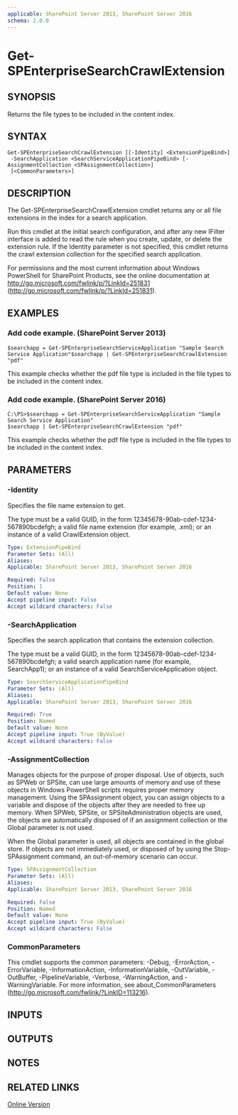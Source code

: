 ```yaml
---
applicable: SharePoint Server 2013, SharePoint Server 2016
schema: 2.0.0
---
```


# Get-SPEnterpriseSearchCrawlExtension

## SYNOPSIS
Returns the file types to be included in the content index.

## SYNTAX

```
Get-SPEnterpriseSearchCrawlExtension [[-Identity] <ExtensionPipeBind>]
 -SearchApplication <SearchServiceApplicationPipeBind> [-AssignmentCollection <SPAssignmentCollection>]
 [<CommonParameters>]
```

## DESCRIPTION
The Get-SPEnterpriseSearchCrawlExtension cmdlet returns any or all file extensions in the index for a search application.

Run this cmdlet at the initial search configuration, and after any new IFilter interface is added to read the rule when you create, update, or delete the extension rule.
If the Identity parameter is not specified, this cmdlet returns the crawl extension collection for the specified search application.

For permissions and the most current information about Windows PowerShell for SharePoint Products, see the online documentation at http://go.microsoft.com/fwlink/p/?LinkId=251831 (http://go.microsoft.com/fwlink/p/?LinkId=251831).

## EXAMPLES

### Add code example. (SharePoint Server 2013)
```
$searchapp = Get-SPEnterpriseSearchServiceApplication "Sample Search Service Application"$searchapp | Get-SPEnterpriseSearchCrawlExtension "pdf"
```

This example checks whether the pdf file type is included in the file types to be included in the content index.

### Add code example. (SharePoint Server 2016)
```
C:\PS>$searchapp = Get-SPEnterpriseSearchServiceApplication "Sample Search Service Application"
$searchapp | Get-SPEnterpriseSearchCrawlExtension "pdf"
```

This example checks whether the pdf file type is included in the file types to be included in the content index.

## PARAMETERS

### -Identity
Specifies the file name extension to get.

The type must be a valid GUID, in the form 12345678-90ab-cdef-1234-567890bcdefgh; a valid file name extension (for example, .xml); or an instance of a valid CrawlExtension object.

```yaml
Type: ExtensionPipeBind
Parameter Sets: (All)
Aliases: 
Applicable: SharePoint Server 2013, SharePoint Server 2016

Required: False
Position: 1
Default value: None
Accept pipeline input: False
Accept wildcard characters: False
```

### -SearchApplication
Specifies the search application that contains the extension collection.

The type must be a valid GUID, in the form 12345678-90ab-cdef-1234-567890bcdefgh; a valid search application name (for example, SearchApp1); or an instance of a valid SearchServiceApplication object.

```yaml
Type: SearchServiceApplicationPipeBind
Parameter Sets: (All)
Aliases: 
Applicable: SharePoint Server 2013, SharePoint Server 2016

Required: True
Position: Named
Default value: None
Accept pipeline input: True (ByValue)
Accept wildcard characters: False
```

### -AssignmentCollection
Manages objects for the purpose of proper disposal.
Use of objects, such as SPWeb or SPSite, can use large amounts of memory and use of these objects in Windows PowerShell scripts requires proper memory management.
Using the SPAssignment object, you can assign objects to a variable and dispose of the objects after they are needed to free up memory.
When SPWeb, SPSite, or SPSiteAdministration objects are used, the objects are automatically disposed of if an assignment collection or the Global parameter is not used.

When the Global parameter is used, all objects are contained in the global store.
If objects are not immediately used, or disposed of by using the Stop-SPAssignment command, an out-of-memory scenario can occur.

```yaml
Type: SPAssignmentCollection
Parameter Sets: (All)
Aliases: 
Applicable: SharePoint Server 2013, SharePoint Server 2016

Required: False
Position: Named
Default value: None
Accept pipeline input: True (ByValue)
Accept wildcard characters: False
```

### CommonParameters
This cmdlet supports the common parameters: -Debug, -ErrorAction, -ErrorVariable, -InformationAction, -InformationVariable, -OutVariable, -OutBuffer, -PipelineVariable, -Verbose, -WarningAction, and -WarningVariable. For more information, see about_CommonParameters (http://go.microsoft.com/fwlink/?LinkID=113216).

## INPUTS

## OUTPUTS

## NOTES

## RELATED LINKS

[Online Version](http://technet.microsoft.com/EN-US/library/ab5860a7-1570-4451-863a-f231191eeb5b(Office.15).aspx)

